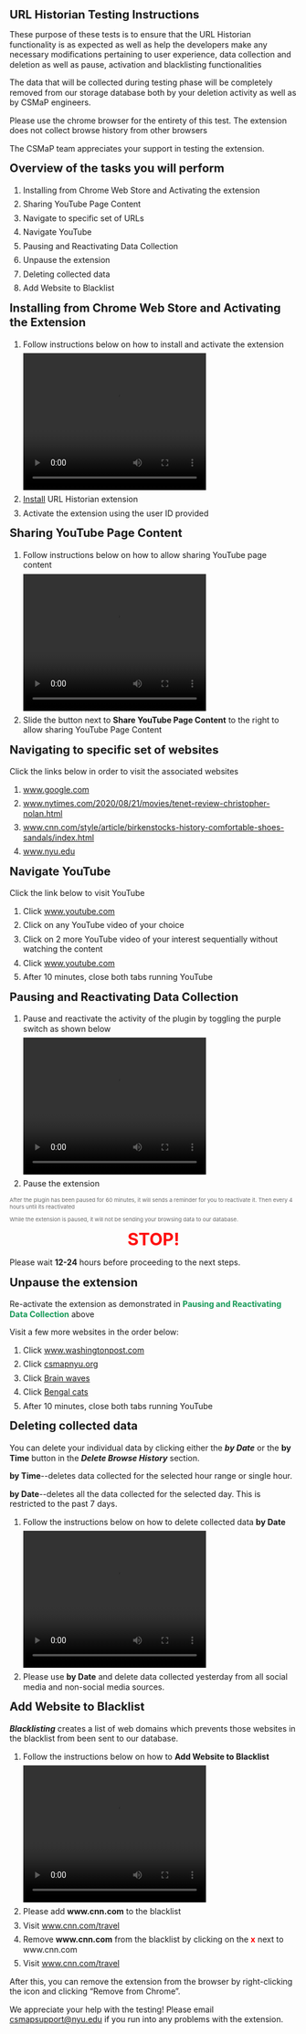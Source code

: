 # URL Historian Testing Instructions
<html>
	<head>
	 	<style> 
		 	h1, h2, h3, h4, p, li { 
				line-height: 1.25;
				font-size:	20px;
				margin-top: 0.5em;
			}
			p,ol,li,video {
				margin-top: 0.5em;
				font-size: 14px ;
			}
			.blink-two {
		        animation: blinker-two 1.5s linear infinite;
		      }
		    @keyframes blinker-two {
		        100% {
		          opacity: 0;
		        }
		      }
		</style>
	</head>
	<body>
		<p>These purpose of these tests is to ensure that the URL Historian functionality is as expected as well as help the developers make any necessary modifications pertaining to user experience, data collection and deletion as well as pause, activation and blacklisting functionalities</p>
		<p>The data that will be collected during testing phase will be completely removed from our storage database both by your deletion activity as well as by CSMaP engineers. </p>
		<p>Please use the chrome browser for the entirety of this test. The extension does not collect browse history from other browsers</p>
		<p>The CSMaP team appreciates your support in testing the extension.</p>
		<div>
			<h2> Overview of the tasks you will perform </h2>
				<ol>
					<li> Installing from Chrome Web Store and Activating the extension</li>
					<li> Sharing YouTube Page Content</li>
					<li> Navigate to specific set of URLs</li>
					<li> Navigate YouTube</li>
					<li> Pausing and Reactivating Data Collection</li>
		            <li> Unpause the extension</li>
					<li> Deleting collected data</li>
					<li> Add Website to Blacklist</li>
				</ol>
		</div>
		<div>
			<h2>Installing from Chrome Web Store and Activating the Extension</h2>
			<ol>
				<li>Follow instructions below on how to install and activate the extension</li>
					<video width="320" height="240" controls>
			  		<source src="videos/uh_new/uh_install_activate.mp4" type="video/mp4"></video>
			  <li><a href="https://chrome.google.com/webstore/detail/url-historian/imdfbahhoamgbblienjdoeafphlngdim/related?hl=en" target="_blank" rel="noopener noreferrer">Install</a> URL Historian extension </li>
			  <li> Activate the extension using the user ID provided</li>
			 </ol>
		</div> 
		<div>
			<h2>Sharing YouTube Page Content</h2>
			<ol>
				<li>Follow instructions below on how to allow sharing YouTube page content</li>
					<video width="320" height="240" controls>
			  		<source src="videos/uh_new/uh_yt_share.mp4" type="video/mp4"></video>
			  <li> Slide the button next to <b>Share YouTube Page Content</b> to the right to allow sharing YouTube Page Content</li>
			 </ol>
		</div> 
		<div>
			<h2> Navigating to specific set of websites</h2>
			<p> Click the links below in order to visit the associated websites</p>
			<ol>
				<li><a href="https://www.google.com" target="_blank" rel="noopener noreferrer">www.google.com</a></li>
				<li><a href="https://www.nytimes.com/2020/08/21/movies/tenet-review-christopher-nolan.html" target="_blank" rel="noopener noreferrer">www.nytimes.com/2020/08/21/movies/tenet-review-christopher-nolan.html</a></li>
				<li><a href="https://www.cnn.com/style/article/birkenstocks-history-comfortable-shoes-sandals/index.html" target="_blank" rel="noopener noreferrer">www.cnn.com/style/article/birkenstocks-history-comfortable-shoes-sandals/index.html</a></li>
				<li><a href="https://www.nyu.edu" target="_blank" rel="noopener noreferrer">www.nyu.edu</a></li>
			</ol>
		</div>
		<div>
			<h2> Navigate YouTube</h2>
			<p> Click the link below to visit YouTube</p>
			<ol>
				<li>Click <a href="https://www.youtube.com" target="_blank" rel="noopener noreferrer">www.youtube.com</a></li>
				<li>Click on any YouTube video of your choice </li>
				<li>Click on 2 more YouTube video of your interest sequentially without watching the content</li>
				<li>Click <a href="https://www.youtube.com" target="_blank" rel="noopener noreferrer">www.youtube.com</a></li>
				<li>After 10 minutes, close both tabs running YouTube</li>
			</ol>
		</div>
		<div>
			<h2>Pausing and Reactivating Data Collection</h2>
			<ol>
				<li>Pause and reactivate the activity of the plugin by toggling the purple switch as shown below</li>
				<video width="320" height="240" controls>
			  		<source src="videos/uh_new/pause_activate.mp4" type="video/mp4">
			  	</video>
			  	<li>Pause the extension</li>
			</ol>
			<p style="font-size: 0.6rem; color: #686868" >After the plugin has been paused for 60 minutes, it will sends a reminder for you to reactivate it. Then every 4 hours until its reactivated</p>
			<p style="font-size: 0.6rem; color: #686868">While the extension is paused, it will not be sending your browsing data to our database.</p>
		</div>
		<div>
			<h1 class="blink-two" ><center><strong style="font-size: 30px; color: #FF0000">STOP!</strong></center></h1> 
			<p>Please wait <strong>12-24</strong> hours before proceeding to the next steps.</p> 
		</div>
		<div>
			<h2>Unpause the extension</h2>
			<p>Re-activate the extension as demonstrated in <strong style="color: #159957"> Pausing and Reactivating Data Collection</strong> above</p>
			<p>Visit a few more websites in the order below:</p>
			<ol>
				<li>Click <a href="https://www.washingtonpost.com/entertainment/music/qanda-with-yo-yo-ma-how-music-can-be-like-touch-during-these-socially-distant-times/2020/08/13/9725a22c-db07-11ea-8051-d5f887d73381_story.html" target="_blank" rel="noopener noreferrer">www.washingtonpost.com</a></li>
				<li>Click <a href="https://csmapnyu.org/" target="_blank" rel="noopener noreferrer">csmapnyu.org</a></li>
				<li>Click <a href="https://www.youtube.com/watch?v=gvpuOBezW0w" target="_blank" rel="noopener noreferrer">Brain waves</a></li>
				<li>Click <a href="https://www.youtube.com/watch?v=FVGhzxzx88M" target="_blank" rel="noopener noreferrer">Bengal cats</a></li>
				<li>After 10 minutes, close both tabs running YouTube</li>
			</ol>
		</div>
		<div>
			<h2>Deleting collected data</h2>
			<p> You can delete your individual data by clicking either the <strong><em>by Date</em></strong> or the <strong>by Time</strong> button in the <strong><em>Delete Browse History</em></strong> section.</p>
			<p><strong>by Time</strong>--deletes data collected for the selected hour range or single hour.</p>
			<p><strong>by Date</strong>--deletes all the data collected for the selected day. This is restricted to the past 7 days.</p>
			<ol>
				<li>Follow the instructions below on how to delete collected data <strong>by Date</strong></li>
				<video width="320" height="240" controls><source src="videos/uh_new/uh_delbydate.mp4" type="video/mp4"></video>
				<li>Please use <strong>by Date</strong> and delete data collected yesterday from all social media and non-social media sources.</li>
			</ol>
		</div>
		<div>
			<h2>Add Website to Blacklist</h2>
			<p> <strong><em>Blacklisting</em></strong> creates a list of web domains which prevents those websites in the blacklist from been sent to our database.</p>
			<ol>
				<li>Follow the instructions below on how to <strong>Add Website to Blacklist</strong></li>
				<video width="320" height="240" controls><source src="videos/uh_new/uh_blacklist.mp4" type="video/mp4"></video>
			  	<li>Please add <strong>www.cnn.com</strong> to the blacklist</li>
				<li>Visit <a href="https://www.cnn.com/travel/destinations/colorado" target="_blank" rel="noopener noreferrer">www.cnn.com/travel</a></li>
				<li>Remove <strong>www.cnn.com</strong> from the blacklist by clicking on the <strong style="color: #FF0000 ">x</strong> next to www.cnn.com</li>
				<li>Visit <a href="https://www.cnn.com/travel/destinations/colorado" target="_blank" rel="noopener noreferrer">www.cnn.com/travel</a></li>
			</ol>
		</div>
		<p>After this, you can remove the extension from the browser by right-clicking the icon and clicking “Remove from Chrome”.</p>
		<p>We appreciate your help with the testing! Please email <a href="csmapsupport@nyu.edu">csmapsupport@nyu.edu</a> if you run into any problems with the extension.</p>
	</body>
</html>